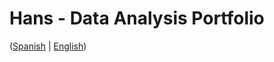 # Hans - Data Analysis Portfolio 
([Spanish](https://github.com/HansAllTech/Hans_Data_Analysis_Portfolio/blob/main/Proyectos.md#tabla-de-contenido-es--en) | [English](https://github.com/HansAllTech/Hans_Data_Analysis_Portfolio/blob/main/Projects.md#table-of-content-es--en))                                                   
                                                                                                                                                                       
                                                                                      
                                                                                               
                                                                   
                                                       
                                                
                                                                      
                      
             
      
     
       
  
